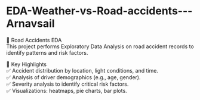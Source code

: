 # EDA-Weather-vs-Road-accidents---Arnavsail

🚦 Road Accidents EDA<br>
This project performs Exploratory Data Analysis on road accident records to identify patterns and risk factors.<br>

🔑 Key Highlights<br>
✅ Accident distribution by location, light conditions, and time.<br>
✅ Analysis of driver demographics (e.g., age, gender).<br>
✅ Severity analysis to identify critical risk factors.<br>
✅ Visualizations: heatmaps, pie charts, bar plots.<br>
